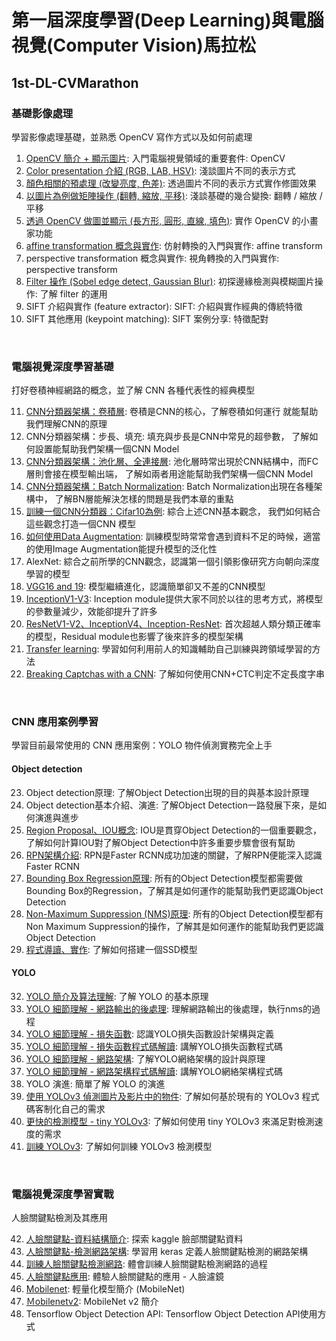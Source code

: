 # 第一屆深度學習(Deep Learning)與電腦視覺(Computer Vision)馬拉松
## 1st-DL-CVMarathon

### 基礎影像處理
學習影像處理基礎，並熟悉 OpenCV 寫作方式以及如何前處理<br>

1. <a href='https://github.com/PrestonYU/1st-DL-CVMarathon/blob/master/homework/Day001_read_image_HW.ipynb'>OpenCV 簡介 + 顯示圖片</a>: 入門電腦視覺領域的重要套件: OpenCV<br>
2. <a href='https://github.com/PrestonYU/1st-DL-CVMarathon/blob/master/homework/Day002_change_color_space_HW.ipynb'>Color presentation 介紹 (RGB, LAB, HSV)</a>:  淺談圖片不同的表示方式<br>
3. <a href='https://github.com/PrestonYU/1st-DL-CVMarathon/blob/master/homework/Day003_color_spave_op_HW.ipynb'>顏色相關的預處理 (改變亮度, 色差)</a>:  透過圖片不同的表示方式實作修圖效果<br>
4. <a href='https://github.com/PrestonYU/1st-DL-CVMarathon/blob/master/homework/Day004_geometric_transform_HW.ipynb'>以圖片為例做矩陣操作 (翻轉, 縮放, 平移)</a>:  淺談基礎的幾合變換: 翻轉 / 縮放 / 平移<br>
5. <a href='https://github.com/PrestonYU/1st-DL-CVMarathon/blob/master/homework/Day005_draw_HW.ipynb'>透過 OpenCV 做圖並顯示 (長方形, 圓形, 直線, 填色)</a>:  實作 OpenCV 的小畫家功能<br>
6. <a href='https://github.com/PrestonYU/1st-DL-CVMarathon/blob/master/homework/Day006_affine_HW.ipynb'>affine transformation 概念與實作</a>:  仿射轉換的入門與實作: affine transform<br>
7. perspective transformation 概念與實作:  視角轉換的入門與實作: perspective transform<br>
8. <a href='https://github.com/PrestonYU/1st-DL-CVMarathon/blob/master/homework/Day008_sobel_gaussian_blur_HW.ipynb'>Filter 操作 (Sobel edge detect, Gaussian Blur)</a>:  初探邊緣檢測與模糊圖片操作: 了解 filter 的運用<br>
9. SIFT 介紹與實作 (feature extractor):  SIFT: 介紹與實作經典的傳統特徵<br>
10. SIFT 其他應用 (keypoint matching):  SIFT 案例分享: 特徵配對<br>
<br>

### 電腦視覺深度學習基礎
打好卷積神經網路的概念，並了解 CNN 各種代表性的經典模型<br>

11. <a href='https://github.com/PrestonYU/1st-DL-CVMarathon/blob/master/homework/Day011_CNN-%E8%A8%88%E7%AE%97%E5%8F%83%E6%95%B8%E9%87%8F_HW.ipynb'>CNN分類器架構：卷積層</a>:  卷積是CNN的核心，了解卷積如何運行 就能幫助我們理解CNN的原理<br>
12. CNN分類器架構：步長、填充:  填充與步長是CNN中常見的超參數， 了解如何設置能幫助我們架構一個CNN Model<br>
13. <a href='https://github.com/PrestonYU/1st-DL-CVMarathon/blob/master/homework/Day013_%E6%B1%A0%E5%8C%96%E3%80%81%E5%85%A8%E9%80%A3%E6%8E%A5%E5%B1%A4_HW.ipynb'>CNN分類器架構：池化層、全連接層</a>:  池化層時常出現於CNN結構中，而FC層則會接在模型輸出端， 了解如兩者用途能幫助我們架構一個CNN Model<br>
14. <a href='https://github.com/PrestonYU/1st-DL-CVMarathon/blob/master/homework/Day014_Batch%2BNormalization_HW.ipynb'>CNN分類器架構：Batch Normalization</a>:  Batch Normalization出現在各種架構中， 了解BN層能解決怎樣的問題是我們本章的重點<br>
15. <a href='https://github.com/PrestonYU/1st-DL-CVMarathon/blob/master/homework/Day015_Cifar_HW.ipynb'>訓練一個CNN分類器：Cifar10為例</a>:  綜合上述CNN基本觀念， 我們如何結合這些觀念打造一個CNN 模型<br>
16. <a href='https://github.com/PrestonYU/1st-DL-CVMarathon/blob/master/homework/Day016_Image%2BAugmentation_HW.ipynb'>如何使用Data Augmentation</a>:  訓練模型時常常會遇到資料不足的時候，適當的使用Image Augmentation能提升模型的泛化性<br>
17. AlexNet:  綜合之前所學的CNN觀念，認識第一個引領影像研究方向朝向深度學習的模型<br>
18. <a href='https://github.com/PrestonYU/1st-DL-CVMarathon/blob/master/homework/Day018_Vgg16_HW.ipynb'>VGG16 and 19</a>:  模型繼續進化，認識簡單卻又不差的CNN模型<br>
19. <a href='https://github.com/PrestonYU/1st-DL-CVMarathon/blob/master/homework/Day019_Inception_HW.ipynb'>InceptionV1-V3</a>:  Inception module提供大家不同於以往的思考方式，將模型的參數量減少，效能卻提升了許多<br>
20. <a href='https://github.com/PrestonYU/1st-DL-CVMarathon/blob/master/homework/Day020_Classic%2BCNN-ResNet%E3%80%81InceptionV4%E3%80%81Inception-ResNet_HW.ipynb'>ResNetV1-V2、InceptionV4、Inception-ResNet</a>:  首次超越人類分類正確率的模型，Residual module也影響了後來許多的模型架構<br>
21. <a href='https://github.com/PrestonYU/1st-DL-CVMarathon/blob/master/homework/Day021_Transfer%2BLearning_HW.ipynb'>Transfer learning</a>:  學習如何利用前人的知識輔助自己訓練與跨領域學習的方法<br>
22. <a href='https://github.com/PrestonYU/1st-DL-CVMarathon/blob/master/homework/Day022_Captcha_HW.ipynb'>Breaking Captchas with a CNN</a>:  了解如何使用CNN+CTC判定不定長度字串<br>
<br>

### CNN 應用案例學習
學習目前最常使用的 CNN 應用案例：YOLO 物件偵測實務完全上手<br>

#### Object detection
23. Object detection原理:  了解Object Detection出現的目的與基本設計原理<br>
24. Object detection基本介紹、演進:  了解Object Detection一路發展下來，是如何演進與進步<br>
25. <a href='https://github.com/PrestonYU/1st-DL-CVMarathon/blob/master/homework/Day025_IOU_HW.ipynb'>Region Proposal、IOU概念</a>:  IOU是貫穿Object Detection的一個重要觀念，了解如何計算IOU對了解Object Detection中許多重要步驟會很有幫助<br>
26. <a href='https://github.com/PrestonYU/1st-DL-CVMarathon/blob/master/homework/Day026_RPN_HW.ipynb'>RPN架構介紹</a>:  RPN是Faster RCNN成功加速的關鍵，了解RPN便能深入認識Faster RCNN<br>
27. <a href='https://github.com/PrestonYU/1st-DL-CVMarathon/blob/master/homework/Day027_BBOX%2BRegression_HW.ipynb'>Bounding Box Regression原理</a>:  所有的Object Detection模型都需要做Bounding Box的Regression，了解其是如何運作的能幫助我們更認識Object Detection<br>
28. <a href='https://github.com/PrestonYU/1st-DL-CVMarathon/blob/master/homework/Day028_NMS_HW.ipynb'>Non-Maximum Suppression (NMS)原理</a>:  所有的Object Detection模型都有Non Maximum Suppression的操作，了解其是如何運作的能幫助我們更認識Object Detection<br>
29. <a href='https://github.com/PrestonYU/1st-DL-CVMarathon/tree/master/homework/Day029-031_Object%20Detection%20%E7%A8%8B%E5%BC%8F%E5%B0%8E%E8%AE%80_HW'>程式導讀、實作</a>:  了解如何搭建一個SSD模型<br>


#### YOLO
32. <a href='https://github.com/PrestonYU/1st-DL-CVMarathon/blob/master/homework/Day32_yolo_prediction_HW.ipynb'>YOLO 簡介及算法理解</a>:  了解 YOLO 的基本原理<br>
33. <a href='https://github.com/PrestonYU/1st-DL-CVMarathon/blob/master/homework/Day33_YOLO%2B%E7%B4%B0%E7%AF%80%E7%90%86%E8%A7%A3%2B%E7%B6%B2%E8%B7%AF%E8%BC%B8%E5%87%BA%E7%9A%84%E5%BE%8C%E8%99%95%E7%90%86_HW.ipynb'>YOLO 細節理解 - 網路輸出的後處理</a>:  理解網路輸出的後處理，執行nms的過程<br>
34. <a href='https://github.com/PrestonYU/1st-DL-CVMarathon/blob/master/homework/Day34_YOLO%2B%E7%B4%B0%E7%AF%80%E7%90%86%E8%A7%A3%2B%E6%90%8D%E5%A4%B1%E5%87%BD%E6%95%B8_HW.ipynb'>YOLO 細節理解 - 損失函數</a>:  認識YOLO損失函數設計架構與定義<br>
35. <a href='https://github.com/PrestonYU/1st-DL-CVMarathon/blob/master/homework/Day35_yolo_loss.ipynb'>YOLO 細節理解 - 損失函數程式碼解讀</a>:  講解YOLO損失函數程式碼<br>
36. <a href='https://github.com/PrestonYU/1st-DL-CVMarathon/blob/master/homework/Day36_YOLO_%E7%B4%B0%E7%AF%80%E7%90%86%E8%A7%A3-%E7%B6%B2%E7%B5%A1%E6%9E%B6%E6%A7%8B_HW.ipynb'>YOLO 細節理解 - 網路架構</a>:  了解YOLO網絡架構的設計與原理<br>
37. <a href='https://github.com/PrestonYU/1st-DL-CVMarathon/blob/master/homework/Day37_%E7%B6%B2%E7%B5%A1%E6%9E%B6%E6%A7%8B%E7%A8%8B%E5%BC%8F%E7%A2%BC_HW.ipynb'>YOLO 細節理解 - 網路架構程式碼解讀</a>:  講解YOLO網絡架構程式碼<br>
38. YOLO 演進:  簡單了解 YOLO 的演進<br>
39. <a href='https://github.com/PrestonYU/1st-DL-CVMarathon/blob/master/homework/Day39_yolov3_keras_HW.ipynb'>使用 YOLOv3 偵測圖片及影片中的物件</a>:  了解如何基於現有的 YOLOv3 程式碼客制化自己的需求<br>
40. <a href='https://github.com/PrestonYU/1st-DL-CVMarathon/blob/master/homework/Day40_tiny_yolov3_keras_HW.ipynb'>更快的檢測模型 - tiny YOLOv3</a>:  了解如何使用 tiny YOLOv3 來滿足對檢測速度的需求<br>
41. <a href='https://github.com/PrestonYU/1st-DL-CVMarathon/blob/master/homework/Day41_train_yolov3_HW.ipynb'>訓練 YOLOv3</a>:  了解如何訓練 YOLOv3 檢測模型<br>
<br>

### 電腦視覺深度學習實戰
人臉關鍵點檢測及其應用<br>

42. <a href='https://github.com/PrestonYU/1st-DL-CVMarathon/blob/master/homework/Day42_explore_facial_keypoint_data_HW.ipynb'>人臉關鍵點-資料結構簡介</a>:  探索 kaggle 臉部關鍵點資料<br>
43. <a href='https://github.com/PrestonYU/1st-DL-CVMarathon/blob/master/homework/Day43_define_network_HW.ipynb'>人臉關鍵點-檢測網路架構</a>:  學習用 keras 定義人臉關鍵點檢測的網路架構<br>
44. <a href='https://github.com/PrestonYU/1st-DL-CVMarathon/blob/master/homework/Day44_train_facial_keypoint_HW.ipynb'>訓練人臉關鍵點檢測網路</a>:  體會訓練人臉關鍵點檢測網路的過程<br>
45. <a href='https://github.com/PrestonYU/1st-DL-CVMarathon/blob/master/homework/Day45_facial_keypoint_application.ipynb'>人臉關鍵點應用</a>:  體驗人臉關鍵點的應用 - 人臉濾鏡<br>
46. <a href='https://github.com/PrestonYU/1st-DL-CVMarathon/blob/master/homework/Day046_MobileNet_HW.ipynb'>Mobilenet</a>:  輕量化模型簡介 (MobileNet)<br>
47. <a href='https://github.com/PrestonYU/1st-DL-CVMarathon/blob/master/homework/Day047_MobileNetv2_HW.ipynb'>Ｍobilenetv2</a>:  MobileNet v2 簡介<br>
48. Tensorflow Object Detection API:  Tensorflow Object Detection API使用方式<br>
<br>
